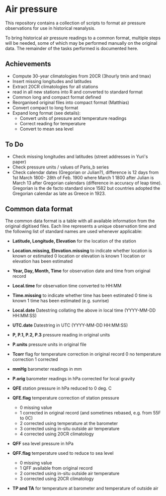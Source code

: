 Air pressure
============

This repository contains a collection of scripts to format air pressure observations for use in historical reanalysis. 

To bring historical air pressure readings to a common format, multiple steps will be needed, some of which may be performed manually on the original data. The remainder of the tasks performed is documented here.

Achievements
-----------------------
* Compute 30-year climatologies from 20CR (3hourly tmin and tmax)
* Insert missing longitudes and latitudes
* Extract 20CR climatologies for all stations
* read in all new stations into R and converted to standard format
* Common long and compact format defined
* Reorganised original files into compact format (Matthias)
* Convert compact to long format
* Expand long format (see details):
  * Convert units of pressure and temperature readings
  * Correct reading for temperature
  * Convert to mean sea level

To Do
------------
* Check missing longitudes and latitudes (street addresses in Yuri's paper)
* Check pressure units / values of Paris_b series
* Check calendar dates (Gregorian or Julian?), difference is 12 days from 1st March 1800- 28th of Feb. 1900 where March 1 1800 after Julian is March 13 after Gregorian calendars (difference in accuracy of leap time). Gregorian is the de facto standard since 1582 but countries adopted the Gregorian calendar as late as Greece in 1923.


Common data format
-----------------------------

The common data format is a table with all available information from the original digitised files. Each line represents a unique observation time and the following list of standard names are used whenever applicable:

* **Latitude, Longitude, Elevation** for the location of the station
* **Location.missing, Elevation.missing** to indicate whether location is known or estimated
  0 location or elevation is known
  1 location or elevation has been estimated
* **Year, Day, Month, Time** for observation date and time from original record
* **Local.time** for observation time converted to HH:MM
* **Time.missing** to indicate whether time has been estimated
  0 time is known
  1 time has been estimated (e.g. sunrise)
* **Local.date** Datestring collating the above in local time (YYYY-MM-DD HH:MM:SS)
* **UTC.date** Datestring in UTC (YYYY-MM-DD HH:MM:SS)
* **P, P.1, P.2, P.3** pressure reading in original units
* **P.units** pressure units in original file
* **Tcorr** flag for temperature correction in original record
  0 no temperature correction
  1 corrected 
* **mmHg** barometer readings in mm
* **P.orig** barometer readings in hPa corrected for local gravity
* **QFE** station pressure in hPa reduced to 0 deg. C
* **QFE.flag** temperature correction of station pressure

  * 0 missing value
  * 1 corrected in original record (and sometimes rebased, e.g. from 55F to 0C)
  * 2 corrected using temperature at the barometer
  * 3 corrected using in-situ outside air temperature
  * 4 corrected using 20CR climatology

* **QFF** sea level pressure in hPa
* **QFF.flag** temperature used to reduce to sea level

  * 0 missing value
  * 1 QFF available from original record
  * 2 corrected using in-situ outside air temperature
  * 3 corrected using 20CR climatology

* **TP and TA** for temperature at barometer and temperature of outside air
